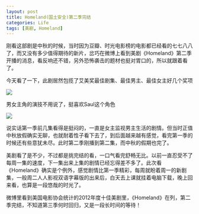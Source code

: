 ```yaml
---
layout: post
title: Homeland(国土安全)第二季完结
categories: Life
tags: [美剧, Homeland]
---
```


刚看这部剧是中秋的时候，当时因为豆瓣、时光电影榜的电影都已经看的七七八八了，而又没有多少值得期待的新片，岔巧在微博上看到美剧《Homeland》第二季开播的消息，看反响还不错，另外恐怖袭击的题材也挺对胃口的，所以就跟着看了。

今天看了一下，此剧居然包揽了艾美奖最佳剧集、最佳男主、最佳女主好几个奖项  

![](http://pic.yupoo.com/songtl/CKE4O1Nu/medish.jpg)

男女主角的演技不用说了，挺喜欢Saul这个角色

![](http://pic.yupoo.com/songtl/CLfPPiYg/medish.jpg)

说实话第一季前几集看得是挺闷的，一直是女主监视男主生活的剧情。但当时正值中秋放假确实无聊，也就耐着性子看下去了，到后面越来越有感觉，看完第一季的时候还有些意犹未尽。此时第二季刚播到第二集，而中秋的假期也完了。

美剧看了是不少，不过都是挑完结的看，一口气看完舒畅无比。以前一直忍受不了每周一集的速度，下一集出来上集的剧情已经忘得差不多了。此次看《Homeland》确实是个例外，感觉剧情比第一季精彩，每周就盼着周一的新剧集，一般周二人人影视双语字幕版的出来后，白天去上课就挂着电脑下载，晚上回来看，也算是一段悠哉的时光了。

微博里看到美国电影协会统计的2012年度十佳美剧里，《Homeland》在列，第二季完结，不知道第三季何时回归，又是一段长时间的等待！
